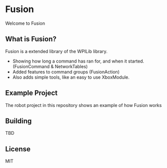 # Fusion
Welcome to Fusion

## What is Fusion?
Fusion is a extended library of the WPILib library.
- Showing how long a command has ran for, and when it started. (FusionCommand & NetworkTables)
- Added features to command groups (FusionAction)
- Also adds simple tools, like an easy to use XboxModule.


## Example Project
The robot project in this repository shows an example of how Fusion works

## Building
TBD

## License 
MIT
